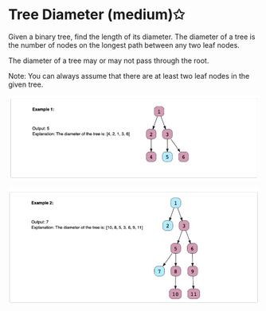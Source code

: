 # Tree Diameter (medium)✩

Given a binary tree, find the length of its diameter. 
The diameter of a tree is the number of nodes on the longest 
path between any two leaf nodes. 

The diameter of a tree may or may not pass through the root.

Note: You can always assume that there are at least two leaf nodes in the given tree.

![Binary Tree Path Sum Example 1](./../../../assets/tree_diameter_1.png)

![Binary Tree Path Sum Example 2](./../../../assets/tree_diameter_2.png)

